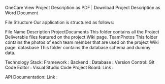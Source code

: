 OneCare
View Project Description as PDF | Download Project Description as Word Document

File Structure
Our application is structured as follows:

File Name	Description
ProjectDocuments	This folder contains all the Project Deliverable files featured on the project Wiki page.
TeamPhotos	This folder contains the photos of each team member that are used on the project Wiki page.
datasbase	This folder contains the database schema and dummy data.

Technology Stack:
Framework :
Backend : 
Database : 
Version Control: Git
Code Editor : Visual Studio Code
Project Board:
Link : 

API Documentation:
Link : 

